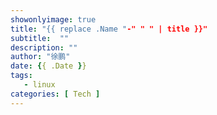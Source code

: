 ```yaml
---
showonlyimage: true
title: "{{ replace .Name "-" " " | title }}"
subtitle:  ""
description: ""
author: "徐鹏"
date: {{ .Date }}
tags: 
   - linux
categories: [ Tech ]
---
```


